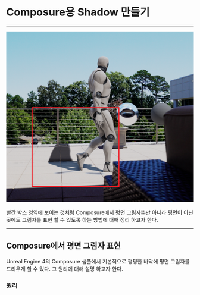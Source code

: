 # Composure용 Shadow 만들기

------------------------------------------------------------------------------------------------------------------------------------------------------------------------------------

![](https://github.com/Devcoder-IndieWorks/ComposureShadow/blob/master/Images/ComposureShadow.png)

빨간 박스 영역에 보이는 것처럼 Composure에서 평면 그림자뿐만 아니라 평면이 아닌 곳에도 그림자를 표현 할 수 있도록 하는 방법에 대해 정리 하고자 한다.

------------------------------------------------------------------------------------------------------------------------------------------------------------------------------------

## Composure에서 평면 그림자 표현

Unreal Engine 4의 Composure 샘플에서 기본적으로 평평한 바닥에 평면 그림자를 드리우게 할 수 있다. 그 원리에 대해 설명 하고자 한다.

### 원리

